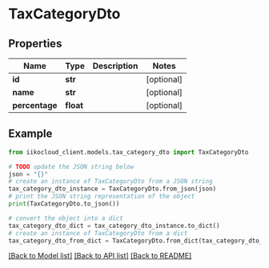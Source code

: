 # TaxCategoryDto


## Properties

Name | Type | Description | Notes
------------ | ------------- | ------------- | -------------
**id** | **str** |  | [optional] 
**name** | **str** |  | [optional] 
**percentage** | **float** |  | [optional] 

## Example

```python
from iikocloud_client.models.tax_category_dto import TaxCategoryDto

# TODO update the JSON string below
json = "{}"
# create an instance of TaxCategoryDto from a JSON string
tax_category_dto_instance = TaxCategoryDto.from_json(json)
# print the JSON string representation of the object
print(TaxCategoryDto.to_json())

# convert the object into a dict
tax_category_dto_dict = tax_category_dto_instance.to_dict()
# create an instance of TaxCategoryDto from a dict
tax_category_dto_from_dict = TaxCategoryDto.from_dict(tax_category_dto_dict)
```
[[Back to Model list]](../README.md#documentation-for-models) [[Back to API list]](../README.md#documentation-for-api-endpoints) [[Back to README]](../README.md)


